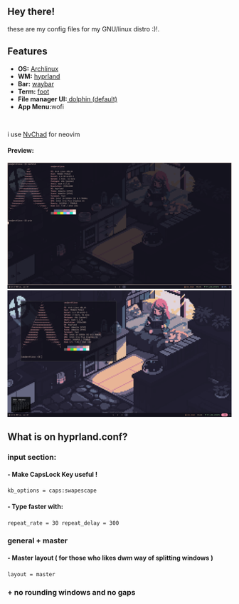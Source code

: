 ## Hey there!<br>
these are my config files for my GNU/linux distro :)!.<br>
## Features
<ul>
  <li><strong>OS:</strong> <a href="https://archlinux.org">Archlinux</a></li>
  <li><strong>WM:</strong> <a href="https://github.com/hyprwm/Hyprland">hyprland</a></li>
  <li><strong>Bar:</strong> <a href="https://github.com/Alexays/Waybar">waybar</a></li>
  <li><strong>Term:</strong> <a href="https://github.com/](https://codeberg.org/dnkl/foot)">foot</a></li>
  <li><strong>File manager UI:</strong><a href="https://wiki.archlinux.org/title/Dolphin"> dolphin (default)</a></li>
  <li><strong>App Menu:</strong>wofi</li>
</ul>
<br>

i use <a href="https://nvchad.com/docs/">NvChad</a> for neovim

#### Preview:
<img src="./github/walls/preview.png">
<br>
<img src="./github/walls/preview2.png">

## What is on hyprland.conf?
### input section:
#### - Make CapsLock Key useful !
`kb_options = caps:swapescape`
#### - Type faster with:
`repeat_rate = 30
repeat_delay = 300`
### general + master
#### - Master layout ( for those who likes dwm way of splitting windows )
`layout = master`
### + no rounding windows and no gaps
